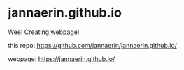 jannaerin.github.io
===================

Wee! Creating webpage!

this repo:
https://github.com/jannaerin/jannaerin.github.io/

webpage:
https://jannaerin.github.io/
